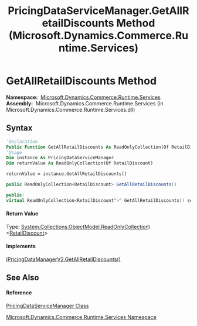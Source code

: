 ﻿---
title: PricingDataServiceManager.GetAllRetailDiscounts Method  (Microsoft.Dynamics.Commerce.Runtime.Services)
TOCTitle: GetAllRetailDiscounts Method
ms:assetid: M:Microsoft.Dynamics.Commerce.Runtime.Services.PricingDataServiceManager.GetAllRetailDiscounts
ms:mtpsurl: https://technet.microsoft.com/en-us/library/microsoft.dynamics.commerce.runtime.services.pricingdataservicemanager.getallretaildiscounts(v=AX.60)
ms:contentKeyID: 65319077
ms.date: 05/18/2015
mtps_version: v=AX.60
f1_keywords:
- Microsoft.Dynamics.Commerce.Runtime.Services.PricingDataServiceManager.GetAllRetailDiscounts
dev_langs:
- CSharp
- C++
- VB
---

# GetAllRetailDiscounts Method

**Namespace:**  [Microsoft.Dynamics.Commerce.Runtime.Services](microsoft-dynamics-commerce-runtime-services-namespace.md)  
**Assembly:**  Microsoft.Dynamics.Commerce.Runtime.Services (in Microsoft.Dynamics.Commerce.Runtime.Services.dll)

## Syntax

``` vb
'Declaration
Public Function GetAllRetailDiscounts As ReadOnlyCollection(Of RetailDiscount)
'Usage
Dim instance As PricingDataServiceManager
Dim returnValue As ReadOnlyCollection(Of RetailDiscount)

returnValue = instance.GetAllRetailDiscounts()
```

``` csharp
public ReadOnlyCollection<RetailDiscount> GetAllRetailDiscounts()
```

``` c++
public:
virtual ReadOnlyCollection<RetailDiscount^>^ GetAllRetailDiscounts() sealed
```

#### Return Value

Type: [System.Collections.ObjectModel.ReadOnlyCollection](https://technet.microsoft.com/en-us/library/ms132474\(v=ax.60\))\<[RetailDiscount](retaildiscount-class-microsoft-dynamics-commerce-runtime-datamodel.md)\>  

#### Implements

[IPricingDataManagerV2.GetAllRetailDiscounts()](ipricingdatamanagerv2-getallretaildiscounts-method-microsoft-dynamics-commerce-runtime-data.md)  

## See Also

#### Reference

[PricingDataServiceManager Class](pricingdataservicemanager-class-microsoft-dynamics-commerce-runtime-services.md)

[Microsoft.Dynamics.Commerce.Runtime.Services Namespace](microsoft-dynamics-commerce-runtime-services-namespace.md)

